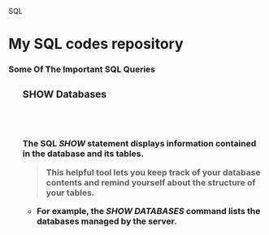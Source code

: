 <!DOCTYPE html> 
<html>
  <head>
    SQL
    <head>
      <body>
        <h1>My SQL codes repository</h1> 
        <div id="introduction">  
          <h3>Some Of The Important SQL Queries<h3>  
            <ol>
            <h3>SHOW Databases</h3><br /><br 
  </div>
 </body>       
</html>

The SQL ***SHOW*** statement displays information contained in the database and its tables. 
> This helpful tool lets you keep track of your database contents and remind yourself about the structure of your tables.
- For example, the *SHOW DATABASES* command lists the databases managed by the server.
